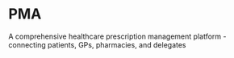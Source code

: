 # PMA
A comprehensive healthcare prescription management platform - connecting patients, GPs, pharmacies, and delegates
